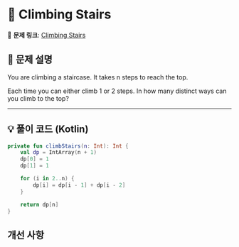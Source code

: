 # 📝 Climbing Stairs

🔗 **문제 링크**: [Climbing Stairs](https://leetcode.com/problems/climbing-stairs/description/)

## 📌 문제 설명  

You are climbing a staircase. It takes n steps to reach the top.

Each time you can either climb 1 or 2 steps. In how many distinct ways can you climb to the top?

---

## 💡 풀이 코드 (Kotlin)
```kotlin
private fun climbStairs(n: Int): Int {
    val dp = IntArray(n + 1)
    dp[0] = 1
    dp[1] = 1

    for (i in 2..n) {
        dp[i] = dp[i - 1] + dp[i - 2]
    }

    return dp[n]
}
```

## 개선 사항
